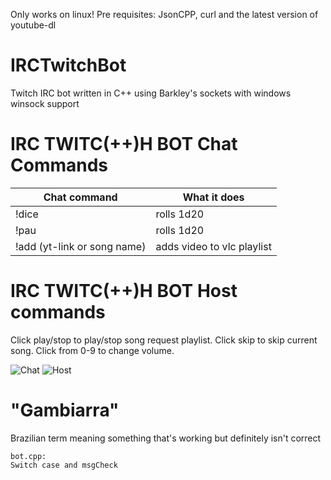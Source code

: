 Only works on linux!
Pre requisites: JsonCPP, curl and the latest version of youtube-dl
# IRCTwitchBot
Twitch IRC bot written in C++ using Barkley's sockets with windows winsock support
# IRC TWITC(++)H BOT Chat Commands

| Chat command | What it does |
| ------ | ------ |
| !dice | rolls 1d20 |
| !pau | rolls 1d20 |
| !add (yt-link or song name) | adds video to vlc playlist |

# IRC TWITC(++)H BOT Host commands
Click play/stop to play/stop song request playlist.
Click skip to skip current song.
Click from 0-9 to change volume.


![Chat](https://i.ibb.co/X48qcrh/index.jpg)
![Host](https://i.ibb.co/PZYyzP8/index2.jpg)

# "Gambiarra"
Brazilian term meaning something that's working but definitely isn't correct

    bot.cpp:
    Switch case and msgCheck
